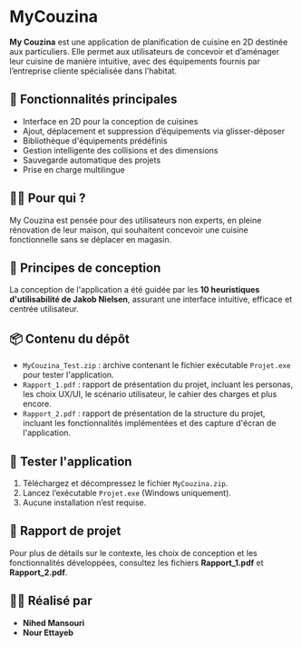 # MyCouzina

**My Couzina** est une application de planification de cuisine en 2D destinée aux particuliers. Elle permet aux utilisateurs de concevoir et d’aménager leur cuisine de manière intuitive, avec des équipements fournis par l’entreprise cliente spécialisée dans l’habitat.

## 🧩 Fonctionnalités principales

- Interface en 2D pour la conception de cuisines
- Ajout, déplacement et suppression d’équipements via glisser-déposer
- Bibliothèque d'équipements prédéfinis
- Gestion intelligente des collisions et des dimensions
- Sauvegarde automatique des projets
- Prise en charge multilingue

## 🧑‍💻 Pour qui ?

My Couzina est pensée pour des utilisateurs non experts, en pleine rénovation de leur maison, qui souhaitent concevoir une cuisine fonctionnelle sans se déplacer en magasin.

## 🎯 Principes de conception

La conception de l'application a été guidée par les **10 heuristiques d'utilisabilité de Jakob Nielsen**, assurant une interface intuitive, efficace et centrée utilisateur.

## 📦 Contenu du dépôt

- `MyCouzina_Test.zip` : archive contenant le fichier exécutable `Projet.exe` pour tester l'application.
- `Rapport_1.pdf` : rapport de présentation du projet, incluant les personas, les choix UX/UI, le scénario utilisateur, le cahier des charges et plus encore.
- `Rapport_2.pdf` : rapport de présentation de la structure du projet, incluant les fonctionnalités implémentées et des capture d'écran de l'application.

## 🚀 Tester l'application

1. Téléchargez et décompressez le fichier `MyCouzina.zip`.
2. Lancez l’exécutable `Projet.exe` (Windows uniquement).
3. Aucune installation n’est requise.


## 📄 Rapport de projet

Pour plus de détails sur le contexte, les choix de conception et les fonctionnalités développées, consultez les fichiers **Rapport_1.pdf** et **Rapport_2.pdf**.

## 👩‍💻 Réalisé par

- **Nihed Mansouri**
- **Nour Ettayeb**
